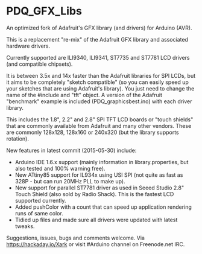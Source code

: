 PDQ_GFX_Libs
============

An optimized fork of Adafruit's GFX library (and drivers) for Arduino (AVR).

This is a replacement "re-mix" of the Adafruit GFX library and associated hardware drivers.

Currently supported are ILI9340, ILI9341, ST7735 and ST7781 LCD drivers (and compatible chipsets).

It is between 3.5x and 14x faster than the Adafruit libraries for SPI LCDs, but it aims to be completely "sketch compatible" (so you
can easily speed up your sketches that are using Adafruit's library).  You just need to change the name of the #include and "tft"
object.  A version of the Adafruit "benchmark" example is included (PDQ_graphicsbest.ino) with each driver library.

This includes the 1.8", 2.2" and 2.8" SPI TFT LCD boards or "touch shields" that are commonly available from Adafruit and
many other vendors.  These are commonly 128x128, 128x160 or 240x320 (but the library supports rotation).

New features in latest commit (2015-05-30) include:

 * Arduino IDE 1.6.x support (mainly information in library.properties, but also tested and 100% warning free).
 * New ATtiny85 support for IL934x using USI SPI (not quite as fast as 328P - but can run 20MHz PLL to make up).
 * New support for parallel ST7781 driver as used in Seeed Studio 2.8" Touch Shield (also sold by Radio Shack).  This is the fastest LCD supported currently.
 * Added pushColor with a count that can speed up application rendering runs of same color.
 * Tidied up files and made sure all drivers were updated with latest tweaks.
 
Suggestions, issues, bugs and comments welcome.  Via https://hackaday.io/Xark or visit #Arduino channel on Freenode.net IRC.
